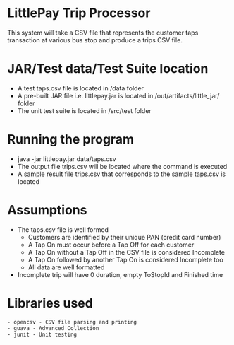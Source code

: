 # LittlePay Trip Processor
This system will take a CSV file that represents the customer taps transaction 
at various bus stop and produce a trips CSV file. 


# JAR/Test data/Test Suite location
   - A test taps.csv file is located in /data folder
   - A pre-built JAR file i.e. littlepay.jar is located in /out/artifacts/little_jar/ folder
   - The unit test suite is located in /src/test folder
    
# Running the program
   - java -jar littlepay.jar data/taps.csv
   - The output file trips.csv will be located where the command is executed
   - A sample result file trips.csv that corresponds to the sample taps.csv is located 

# Assumptions
  - The taps.csv file is well formed 
    - Customers are identified by their unique PAN (credit card number)
    - A Tap On must occur before a Tap Off for each customer
    - A Tap On without a Tap Off in the CSV file is considered Incomplete
    - A Tap On followed by another Tap On is considered Incomplete too
    - All data are well formatted
   - Incomplete trip will have 0 duration, empty ToStopId and Finished
    time 
    
# Libraries used 
    - opencsv - CSV file parsing and printing  
    - guava - Advanced Collection
    - junit - Unit testing
